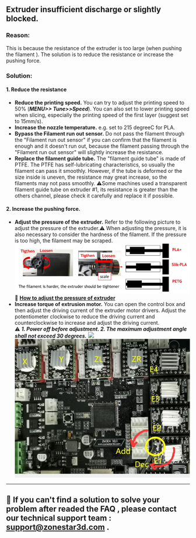 <!-- ### :globe_with_meridians: Choose Language (Translated by google)
[![](../../lanpic/ES.png)](https://github-com.translate.goog/ZONESTAR3D/Z8P/tree/main/Z8P_FAQ/Issue_of_Extruder_insufficient_discharge?_x_tr_sl=en&_x_tr_tl=es)
[![](../../lanpic/PT.png)](https://github-com.translate.goog/ZONESTAR3D/Z8P/tree/main/Z8P_FAQ/Issue_of_Extruder_insufficient_discharge?_x_tr_sl=en&_x_tr_tl=pt)
[![](../../lanpic/FR.png)](https://github-com.translate.goog/ZONESTAR3D/Z8P/tree/main/Z8P_FAQ/Issue_of_Extruder_insufficient_discharge?_x_tr_sl=en&_x_tr_tl=fr)
[![](../../lanpic/DE.png)](https://github-com.translate.goog/ZONESTAR3D/Z8P/tree/main/Z8P_FAQ/Issue_of_Extruder_insufficient_discharge?_x_tr_sl=en&_x_tr_tl=de)
[![](../../lanpic/IT.png)](https://github-com.translate.goog/ZONESTAR3D/Z8P/tree/main/Z8P_FAQ/Issue_of_Extruder_insufficient_discharge?_x_tr_sl=en&_x_tr_tl=it)
[![](../../lanpic/SW.png)](https://github-com.translate.goog/ZONESTAR3D/Z8P/tree/main/Z8P_FAQ/Issue_of_Extruder_insufficient_discharge?_x_tr_sl=en&_x_tr_tl=sv)
[![](../../lanpic/PL.png)](https://github-com.translate.goog/ZONESTAR3D/Z8P/tree/main/Z8P_FAQ/Issue_of_Extruder_insufficient_discharge?_x_tr_sl=en&_x_tr_tl=pl)
[![](../../lanpic/DK.png)](https://github-com.translate.goog/ZONESTAR3D/Z8P/tree/main/Z8P_FAQ/Issue_of_Extruder_insufficient_discharge?_x_tr_sl=en&_x_tr_tl=da)
[![](../../lanpic/CZ.png)](https://github-com.translate.goog/ZONESTAR3D/Z8P/tree/main/Z8P_FAQ/Issue_of_Extruder_insufficient_discharge?_x_tr_sl=en&_x_tr_tl=cs)
[![](../../lanpic/HR.png)](https://github-com.translate.goog/ZONESTAR3D/Z8P/tree/main/Z8P_FAQ/Issue_of_Extruder_insufficient_discharge?_x_tr_sl=en&_x_tr_tl=hr)
[![](../../lanpic/RO.png)](https://github-com.translate.goog/ZONESTAR3D/Z8P/tree/main/Z8P_FAQ/Issue_of_Extruder_insufficient_discharge?_x_tr_sl=en&_x_tr_tl=ro)
[![](../../lanpic/SK.png)](https://github-com.translate.goog/ZONESTAR3D/Z8P/tree/main/Z8P_FAQ/Issue_of_Extruder_insufficient_discharge?_x_tr_sl=en&_x_tr_tl=sk)

[![](../../lanpic/RU.png)](https://github-com.translate.goog/ZONESTAR3D/Z8P/tree/main/Z8P_FAQ/Issue_of_Extruder_insufficient_discharge?_x_tr_sl=en&_x_tr_tl=ru)
[![](../../lanpic/JP.png)](https://github-com.translate.goog/ZONESTAR3D/Z8P/tree/main/Z8P_FAQ/Issue_of_Extruder_insufficient_discharge?_x_tr_sl=en&_x_tr_tl=ja)
[![](../../lanpic/KR.png)](https://github-com.translate.goog/ZONESTAR3D/Z8P/tree/main/Z8P_FAQ/Issue_of_Extruder_insufficient_discharge?_x_tr_sl=en&_x_tr_tl=ko)
[![](../../lanpic/ID.png)](https://github-com.translate.goog/ZONESTAR3D/Z8P/tree/main/Z8P_FAQ/Issue_of_Extruder_insufficient_discharge?_x_tr_sl=en&_x_tr_tl=id)
[![](../../lanpic/TH.png)](https://github-com.translate.goog/ZONESTAR3D/Z8P/tree/main/Z8P_FAQ/Issue_of_Extruder_insufficient_discharge?_x_tr_sl=en&_x_tr_tl=th)
[![](../../lanpic/VN.png)](https://github-com.translate.goog/ZONESTAR3D/Z8P/tree/main/Z8P_FAQ/Issue_of_Extruder_insufficient_discharge?_x_tr_sl=en&_x_tr_tl=vi)
[![](../../lanpic/IL.png)](https://github-com.translate.goog/ZONESTAR3D/Z8P/tree/main/Z8P_FAQ/Issue_of_Extruder_insufficient_discharge?_x_tr_sl=en&_x_tr_tl=iw)
[![](../../lanpic/SA.png)](https://github-com.translate.goog/ZONESTAR3D/Z8P/tree/main/Z8P_FAQ/Issue_of_Extruder_insufficient_discharge?_x_tr_sl=en&_x_tr_tl=ar)
[![](../../lanpic/TR.png)](https://github-com.translate.goog/ZONESTAR3D/Z8P/tree/main/Z8P_FAQ/Issue_of_Extruder_insufficient_discharge?_x_tr_sl=en&_x_tr_tl=tr)
[![](../../lanpic/GR.png)](https://github-com.translate.goog/ZONESTAR3D/Z8P/tree/main/Z8P_FAQ/Issue_of_Extruder_insufficient_discharge?_x_tr_sl=en&_x_tr_tl=el)
[![](../../lanpic/BR.png)](https://github-com.translate.goog/ZONESTAR3D/Z8P/tree/main/Z8P_FAQ/Issue_of_Extruder_insufficient_discharge?_x_tr_sl=en&_x_tr_tl=pt)
[![](../../lanpic/CN.png)](https://github-com.translate.goog/ZONESTAR3D/Z8P/tree/main/Z8P_FAQ/Issue_of_Extruder_insufficient_discharge?_x_tr_sl=en&_x_tr_tl=zh-CN)

----- -->
## Extruder insufficient discharge or slightly blocked.
### Reason:
This is because the resistance of the extruder is too large (when pushing the filament ). The solution is to reduce the resistance or increase the pushing force.
### Solution:
#### 1. Reduce the resistance
- **Reduce the printing speed.**  You can try to adjust the printing speed to 50% (***MENU>> Tune>>Speed***). You can also set to lower printing speed when slicing, especially the printing speed of the first layer (suggest set to 15mm/s).
- **Increase the nozzle temperature.**  e.g. set to 215 degreeC for PLA.
- **Bypass the Filament run out sensor.** Do not pass the filament through the "Filament run out sensor" if you can confirm that the filament is enough and it doesn't run out, because the filament passing through the "Filament run out sensor" will slightly increase the resistance.
- **Replace the filament guide tube.** The "filament guide tube" is made of PTFE. The PTFE has self-lubricating characteristics, so usually the filament can pass it smoothly. However, if the tube is deformed or the size inside is uneven, the resistance may great increase, so the filaments may not pass smoothly. :warning:Some machines used a transparent filament guide tube on extruder #1, its resistance is greater than the others channel, please check it carefully and replace it if possible.
#### 2. Increase the pushing force.
- **Adjust the pressure of the extruder.** Refer to the following picture to adjust the pressure of the extruder.:warning: When adjusting the pressure, it is also necessary to consider the hardness of the filament. If the pressure is too high, the filament may be scraped.   
![](adjust_pressure.jpg)   
:movie_camera: [**How to adjust the pressure of extruder**](https://youtu.be/UYairVqN7H0)
- **Increase torque of extrusion motor.** You can open the control box and then adjust the driving current of the extruder motor drivers. Adjust the potentiometer clockwise to reduce the driving current and counterclockwise to increase and adjust the driving current.    
:warning: ***1. Power off before adjustment. 2. The maximum adjustment angle shall not exceed 30 degrees.***
![](../How_to_open_the_control_box.jpg)   
![](./Adjuse_Driver_Current.jpg)

--------
## :email: If you can't find a solution to solve your problem after readed the FAQ , please contact our technical support team : support@zonestar3d.com .